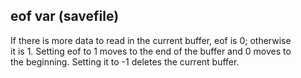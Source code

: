 ## eof var (savefile)    
If there is more data to read in the current buffer, eof is 0; otherwise    
it is 1. Setting eof to 1 moves to the end of the buffer and 0 moves to    
the beginning. Setting it to -1 deletes the current buffer.  